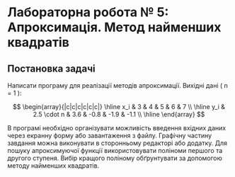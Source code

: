 # Лабораторна робота № 5: Апроксимація. Метод найменших квадратів

## Постановка задачі

Написати програму для реалізації методів апроксимації.
Вихідні дані ( n = 1 ):

$$
\begin{array}{|c|c|c|c|c|c|}
\hline
x_i & 3 & 4 & 5 & 6 & 7 \\
\hline
y_i & 2.5 \cdot n & 3.6 & -0.8 & -1.9 & -1.1 \\
\hline
\end{array}
$$

В програмі необхідно організувати можливість введення вхідних даних через екранну форму або завантаження з файлу.
Графічну частину завдання можна виконувати в сторонньому редакторі або додатку.
Для пошуку апроксимуючої функції використовувати поліноми першого та другого ступеня. Вибір кращого поліному
обґрунтувати за допомогою методу найменших квадратів.

